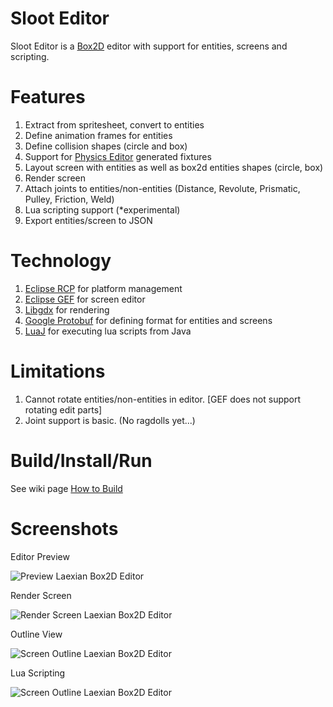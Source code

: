 Sloot Editor
====================

Sloot Editor is a [Box2D](http://box2d.org/) editor with support for entities, screens and scripting.

Features
===================
1. Extract from spritesheet, convert to entities
2. Define animation frames for entities
3. Define collision shapes (circle and box)
4. Support for [Physics Editor](http://www.aurelienribon.com/blog/projects/physics-body-editor/) generated fixtures 
5. Layout screen with entities as well as box2d entities shapes (circle, box)
6. Render screen
7. Attach joints to entities/non-entities (Distance, Revolute, Prismatic, Pulley, Friction, Weld)
8. Lua scripting support (*experimental)
9. Export entities/screen to JSON

Technology
====================
1. [Eclipse RCP](http://www.eclipse.org/home/categories/rcp.php) for platform management
2. [Eclipse GEF](https://github.com/eclipse/gef) for screen editor
3. [Libgdx](https://github.com/libgdx/libgdx) for rendering
4. [Google Protobuf](https://code.google.com/p/protobuf/) for defining format for entities and screens
5. [LuaJ](http://luaj.org/luaj/README.html) for executing lua scripts from Java

Limitations
====================
1. Cannot rotate entities/non-entities in editor. [GEF does not support rotating edit parts]
2. Joint support is basic. (No ragdolls yet...)

Build/Install/Run
====================

See wiki page [How to Build](https://github.com/hemantasapkota/Laexian_Box2D_Editor/wiki/How-to-Build)

Screenshots
===========
Editor Preview

![Preview Laexian Box2D Editor](https://raw.github.com/hemantasapkota/Laexian_Box2D_Editor/master/screenshots/EdPreview.png)

Render Screen

![Render Screen Laexian Box2D Editor](https://raw.github.com/hemantasapkota/Laexian_Box2D_Editor/master/screenshots/EdRender.png)

Outline View

![Screen Outline Laexian Box2D Editor](https://raw.github.com/hemantasapkota/Laexian_Box2D_Editor/master/screenshots/EdOutline.png)

Lua Scripting

![Screen Outline Laexian Box2D Editor](https://raw.github.com/hemantasapkota/Laexian_Box2D_Editor/master/screenshots/EdLuaScript.png)
